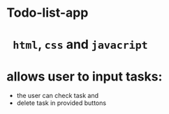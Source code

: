 # Todo-list-app
# ` html`, ` css ` and `javacript `
# allows user to input tasks: 
  * the user can check task and 
  * delete task in provided buttons
